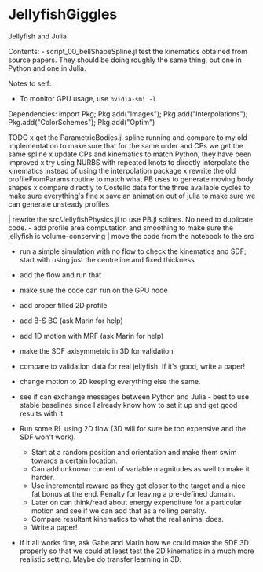 # JellyfishGiggles

Jellyfish and Julia

Contents:
    - script_00_bellShapeSpline.jl test the kinematics obtained from source papers.
        They should be doing roughly the same thing, but one in Python and one in Julia.

Notes to self:
- To monitor GPU usage, use `nvidia-smi -l`

Dependencies:
    import Pkg; Pkg.add("Images"); Pkg.add("Interpolations"); Pkg.add("ColorSchemes"); Pkg.add("Optim")

TODO
x get the ParametricBodies.jl spline running and compare to my old implementation
    to make sure that for the same order and CPs we get the same spline
x update CPs and kinematics to match Python, they have been improved
    x try using NURBS with repeated knots to directly interpolate the kinematics instead of
        using the interpolation package
    x rewrite the old profileFromParams routine to match what PB uses to generate
        moving body shapes
    x compare directly to Costello data for the three available cycles to make sure
        everything's fine
    x save an animation out of julia to make sure we can generate unsteady profiles

| rewrite the src/JellyfishPhysics.jl to use PB.jl splines. No need to duplicate code.
    - add profile area computation and smoothing to make sure the jellyfish is
        volume-conserving
    | move the code from the notebook to the src

- run a simple simulation with no flow to check the kinematics and SDF; start with using
    just the centreline and fixed thickness
- add the flow and run that
- make sure the code can run on the GPU node
- add proper filled 2D profile
- add B-S BC (ask Marin for help)
- add 1D motion with MRF (ask Marin for help)
- make the SDF axisymmetric in 3D for validation
- compare to validation data for real jellyfish. If it's good, write a paper!

- change motion to 2D keeping everything else the same.
- see if can exchange messages between Python and Julia - best to use stable baselines
    since I already know how to set it up and get good results with it
- Run some RL using 2D flow (3D will for sure be too expensive and the SDF won't work).
    + Start at a random position and orientation and make them swim towards a certain location.
    + Can add unknown current of variable magnitudes as well to make it harder.
    + Use incremental reward as they get closer to the target and a nice fat bonus
        at the end. Penalty for leaving a pre-defined domain.
    + Later on can think/read about energy expenditure for a particular motion
        and see if we can add that as a rolling penalty.
    + Compare resultant kinematics to what the real animal does.
    + Write a paper!
- if it all works fine, ask Gabe and Marin how we could make the SDF 3D properly
    so that we could at least test the 2D kinematics in a much more realistic
    setting. Maybe do transfer learning in 3D.
